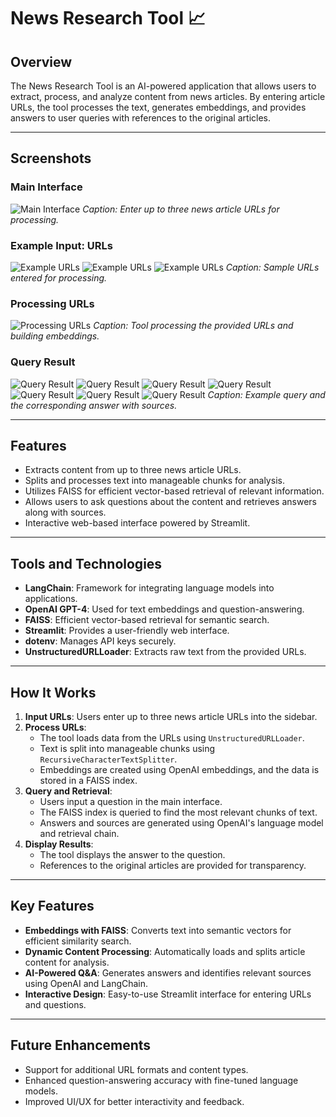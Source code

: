 # News Research Tool 📈

## Overview
The News Research Tool is an AI-powered application that allows users to extract, process, and analyze content from news articles. By entering article URLs, the tool processes the text, generates embeddings, and provides answers to user queries with references to the original articles.

---

## Screenshots

### **Main Interface**
![Main Interface](screenshots/Screenshot_(447).png)
*Caption: Enter up to three news article URLs for processing.*

### **Example Input: URLs**
![Example URLs](screenshots/Screenshot_(433).png)
![Example URLs](screenshots/Screenshot_(434).png)
![Example URLs](screenshots/Screenshot_(448).png)
*Caption: Sample URLs entered for processing.*

### **Processing URLs**
![Processing URLs](screenshots/Screenshot_(436).png)
*Caption: Tool processing the provided URLs and building embeddings.*

### **Query Result**
![Query Result](screenshots/Screenshot_(435).png)
![Query Result](screenshots/Screenshot_(437).png)
![Query Result](screenshots/Screenshot_(439).png)
![Query Result](screenshots/Screenshot_(440).png)
![Query Result](screenshots/Screenshot_(442).png)
![Query Result](screenshots/Screenshot_(443).png)
![Query Result](screenshots/Screenshot_(445).png)
*Caption: Example query and the corresponding answer with sources.*

---

## Features
- Extracts content from up to three news article URLs.
- Splits and processes text into manageable chunks for analysis.
- Utilizes FAISS for efficient vector-based retrieval of relevant information.
- Allows users to ask questions about the content and retrieves answers along with sources.
- Interactive web-based interface powered by Streamlit.

---

## Tools and Technologies
- **LangChain**: Framework for integrating language models into applications.
- **OpenAI GPT-4**: Used for text embeddings and question-answering.
- **FAISS**: Efficient vector-based retrieval for semantic search.
- **Streamlit**: Provides a user-friendly web interface.
- **dotenv**: Manages API keys securely.
- **UnstructuredURLLoader**: Extracts raw text from the provided URLs.

---

## How It Works
1. **Input URLs**: Users enter up to three news article URLs into the sidebar.
2. **Process URLs**:
   - The tool loads data from the URLs using `UnstructuredURLLoader`.
   - Text is split into manageable chunks using `RecursiveCharacterTextSplitter`.
   - Embeddings are created using OpenAI embeddings, and the data is stored in a FAISS index.
3. **Query and Retrieval**:
   - Users input a question in the main interface.
   - The FAISS index is queried to find the most relevant chunks of text.
   - Answers and sources are generated using OpenAI's language model and retrieval chain.
4. **Display Results**:
   - The tool displays the answer to the question.
   - References to the original articles are provided for transparency.

---

## Key Features
- **Embeddings with FAISS**: Converts text into semantic vectors for efficient similarity search.
- **Dynamic Content Processing**: Automatically loads and splits article content for analysis.
- **AI-Powered Q&A**: Generates answers and identifies relevant sources using OpenAI and LangChain.
- **Interactive Design**: Easy-to-use Streamlit interface for entering URLs and questions.

---

## Future Enhancements
- Support for additional URL formats and content types.
- Enhanced question-answering accuracy with fine-tuned language models.
- Improved UI/UX for better interactivity and feedback.


